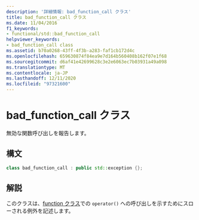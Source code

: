 ```yaml
---
description: '詳細情報: bad_function_call クラス'
title: bad_function_call クラス
ms.date: 11/04/2016
f1_keywords:
- functional/std::bad_function_call
helpviewer_keywords:
- bad_function_call class
ms.assetid: b70a0268-43ff-4f3b-a283-faf1cb172d4c
ms.openlocfilehash: 659630874f84ea9e7d164b560408b162f07e1f68
ms.sourcegitcommit: d6af41e42699628c3e2e6063ec7b03931a49a098
ms.translationtype: MT
ms.contentlocale: ja-JP
ms.lasthandoff: 12/11/2020
ms.locfileid: "97321600"
---
```

# <a name="bad_function_call-class"></a>bad_function_call クラス

無効な関数呼び出しを報告します。

## <a name="syntax"></a>構文

```cpp
class bad_function_call : public std::exception {};
```

## <a name="remarks"></a>解説

このクラスは、[function クラス](../standard-library/function-class.md)での `operator()` への呼び出しを示すためにスローされる例外を記述します。

